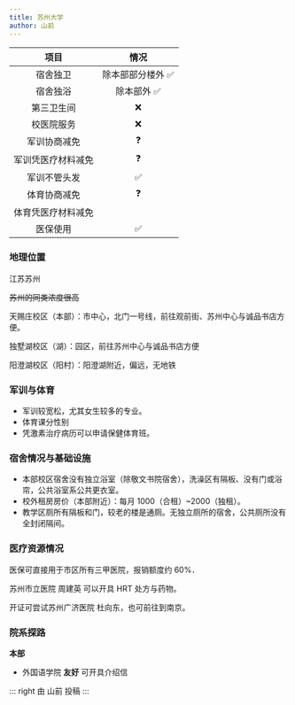 ```yaml
---
title: 苏州大学
author: 山前
---
```


|项目|情况|
|:---:|:---:|
|宿舍独卫|除本部部分楼外 ✅|
|宿舍独浴|除本部外 ✅|
|第三卫生间|❌|
|校医院服务|❌|
|军训协商减免|❓|
|军训凭医疗材料减免|❓|
|军训不管头发|✅|
|体育协商减免|❓|
|体育凭医疗材料减免||
|医保使用|✅|

### 地理位置

江苏苏州

~~苏州的同类浓度很高~~

天赐庄校区（本部）：市中心，北门一号线，前往观前街、苏州中心与诚品书店方便。

独墅湖校区（湖）：园区，前往苏州中心与诚品书店方便

阳澄湖校区（阳村）：阳澄湖附近，偏远，无地铁

### 军训与体育

- 军训较宽松，尤其女生较多的专业。
- 体育课分性别
- 凭激素治疗病历可以申请保健体育班。

### 宿舍情况与基础设施

- 本部校区宿舍没有独立浴室（除敬文书院宿舍），洗澡区有隔板、没有门或浴帘，公共浴室系公共更衣室。
- 校外租房房价（本部附近）：每月 1000（合租）~2000（独租）。
- 教学区厕所有隔板和门，较老的楼是通厕。无独立厕所的宿舍，公共厕所没有全封闭隔间。

### 医疗资源情况

医保可直接用于市区所有三甲医院，报销额度约 60%．

苏州市立医院 周建英 可以开具 HRT 处方与药物。

开证可尝试苏州广济医院 杜向东，也可前往到南京。

### 院系探路

**本部**

- 外国语学院 **友好** 可开具介绍信

::: right
由 山前 投稿
:::
